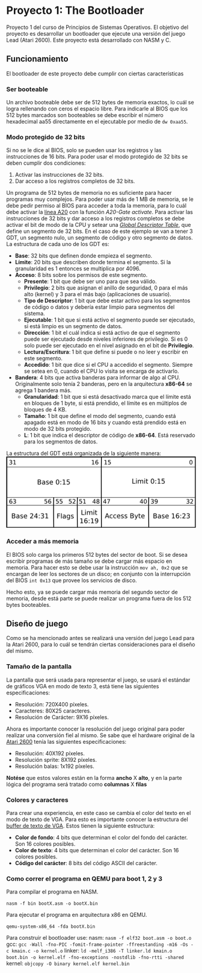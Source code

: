 # Proyecto 1: The Bootloader
Proyecto 1 del curso de Principios de Sistemas Operativos. El objetivo del proyecto es desarrollar un bootloader que ejecute una versión del juego Lead (Atari 2600). Este proyecto está desarrollado con NASM y C.

## Funcionamiento
El bootloader de este proyecto debe cumplir con ciertas características

### Ser booteable
Un archivo booteable debe ser de 512 bytes de memoria exactos, lo cuál se logra rellenando con ceros el espacio libre. Para indicarle al BIOS que los 512 bytes marcados son booteables se debe escribir el número hexadecimal aa55 directamente en el ejecutable por medio de `dw 0xaa55`.

### Modo protegido de 32 bits
Si no se le dice al BIOS, solo se pueden usar los registros y las instrucciones de 16 bits. Para poder usar el modo protegido de 32 bits se deben cumplir dos condiciones:
1. Activar las instrucciones de 32 bits.
2. Dar acceso a los registros completos de 32 bits.

Un programa de 512 bytes de memoria no es suficiente para hacer programas muy complejos. Para poder usar más de 1 MB de memoria, se le debe pedir permiso al BIOS para acceder a toda la memoria, para lo cuál debe activar la [línea A20](https://wiki.osdev.org/A20_Line) con la función *A20-Gate activate*.
Para activar las instrucciones de 32 bits y dar acceso a los registros completos se debe activar el bit de modo de la CPU y setear una [*Global Descriptor Table*](https://en.wikipedia.org/wiki/Global_Descriptor_Table), que define un segmento de 32 bits.
En el caso de este ejemplo se van a tener 3 GDT, un segmento nulo, un segmento de código y otro segmento de datos. La estructura de cada uno de los GDT es:
* **Base**: 32 bits que definen donde empieza el segmento.
* **Límite**: 20 bits que describen donde termina el segmento. Si la granularidad es 1 entonces se multiplica por 4096.
* **Acceso**: 8 bits sobre los permisos de este segmento.
  * **Presente**: 1 bit que debe ser uno para que sea válido.
  * **Privilegio**: 2 bits que asignan el anillo de seguridad, 0 para el más alto (kernel) y 3 para el más bajo (aplicaciones de usuario).
  * **Tipo de Descriptor**: 1 bit que debe estar activo para los segmentos de código o datos y debería estar limpio para segmentos del sistema.
  * **Ejecutable**: 1 bit que si está activo el segmento puede ser ejecutado, si está limpio es un segmento de datos.
  * **Dirección**: 1 bit el cuál indica si está activo de que el segmento puede ser ejecutado desde niveles inferiores de privilegio. Si es 0 solo puede ser ejecutado en el nivel asignado en el bit de **Privilegio**.
  * **Lectura/Escritura**: 1 bit que define si puede o no leer y escribir en este segmento.
  * **Accedido**: 1 bit que dice si el CPU a accedido el segmento. Siempre se setea en 0, cuando el CPU lo visita se encarga de activarlo.
* **Bandera**: 4 bits que activa banderas para informar de algo al CPU. Originalmente solo tenía 2 banderas, pero en la arquitectura **x86-64** se agrega 1 bandera más.
  * **Granularidad**: 1 bit que si está desactivado marca que el límite está en bloques de 1 byte, si está prendido, el límite es en múltiplos de bloques de 4 KB.
  * **Tamaño**: 1 bit que define el modo del segmento, cuando está apagado está en modo de 16 bits y cuando está prendido está en modo de 32 bits protegido.
  * **L**: 1 bit que indica el descriptor de código de **x86-64**. Está reservado para los segmentos de datos.

La estructura del GDT está organizada de la siguiente manera:
![Diseño de un GDT](/Ayudas/GDT_Entry_Layout.png)

### Acceder a más memoria
El BIOS solo carga los primeros 512 bytes del sector de boot. Si se desea escribir programas de más tamaño se debe cargar más espacio en memoria. Para hacer esto se debe usar la instrucción `mov ah, 0x2` que se encargan de leer los sectores de un disco; en conjunto con la interrupción del BIOS `int 0x13` que provee los servicios de disco.

Hecho esto, ya se puede cargar más memoria del segundo sector de memoria, desde está parte se puede realizar un programa fuera de los 512 bytes booteables.

## Diseño de juego
Como se ha mencionado antes se realizará una versión del juego Lead para la Atari 2600, para lo cuál se tendrán ciertas consideraciones para el diseño del mismo.

### Tamaño de la pantalla
La pantalla que será usada para representar el juego, se usará el estándar de gráficos VGA en modo de texto 3, está tiene las siguientes especificaciones:
* Resolución: 720X400 píxeles.
* Caracteres: 80X25 caracteres.
* Resolución de Carácter: 9X16 píxeles.

Ahora es importante conocer la resolución del juego original para poder realizar una conversión fiel al mismo. Se sabe que el hardware original de la [Atari 2600](https://en.wikipedia.org/wiki/Atari_2600_hardware) tenía las siguientes especificaciones:
* Resolución: 40X192 píxeles.
* Resolución sprite: 8X192 píxeles.
* Resolución balas: 1x192 píxeles.

**Notése** que estos valores están en la forma **ancho** X **alto**, y en la parte lógica del programa será tratado como **columnas** X **filas**

### Colores y caracteres
Para crear una experiencia, en este caso se cambia el color del texto en el modo de texto de VGA. Para esto es importante conocer la estructura del [buffer de texto de VGA](https://en.wikipedia.org/wiki/VGA-compatible_text_mode). Estos tienen la siguiente estructura:
* **Color de fondo**: 4 bits que determinan el color del fondo del carácter. Son 16 colores posibles.
* **Color de texto**: 4 bits que determinan el color del carácter. Son 16 colores posibles.
* **Código del carácter**: 8 bits del código ASCII del carácter.


### Como correr el programa en QEMU para boot 1, 2 y 3
Para compilar el programa en NASM.
```
nasm -f bin bootX.asm -o bootX.bin
```

Para ejecutar el programa en arquitectura x86 en QEMU.
```
qemu-system-x86_64 -fda bootX.bin
```

Para construir el bootloader use:
  nasm: `nasm -f elf32 boot.asm -o boot.o`
  gcc: `gcc -Wall -fno-PIC -fomit-frame-pointer -ffreestanding -m16 -Os -c kmain.c -o kernel.o`
  linker: `ld -melf_i386 -T linker.ld kmain.o boot.bin -o kernel.elf -fno-exceptions -nostdlib -fno-rtti -shared`
  kernel: `objcopy -O binary kernel.elf kernel.bin`
